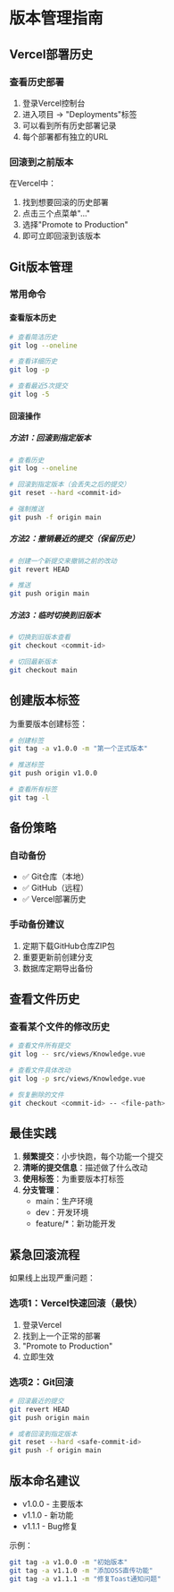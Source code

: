 # 版本管理指南

## Vercel部署历史

### 查看历史部署
1. 登录Vercel控制台
2. 进入项目 → "Deployments"标签
3. 可以看到所有历史部署记录
4. 每个部署都有独立的URL

### 回滚到之前版本
在Vercel中：
1. 找到想要回滚的历史部署
2. 点击三个点菜单"..."
3. 选择"Promote to Production"
4. 即可立即回滚到该版本

## Git版本管理

### 常用命令

#### 查看版本历史
```bash
# 查看简洁历史
git log --oneline

# 查看详细历史
git log -p

# 查看最近5次提交
git log -5
```

#### 回滚操作

##### 方法1：回滚到指定版本
```bash
# 查看历史
git log --oneline

# 回滚到指定版本（会丢失之后的提交）
git reset --hard <commit-id>

# 强制推送
git push -f origin main
```

##### 方法2：撤销最近的提交（保留历史）
```bash
# 创建一个新提交来撤销之前的改动
git revert HEAD

# 推送
git push origin main
```

##### 方法3：临时切换到旧版本
```bash
# 切换到旧版本查看
git checkout <commit-id>

# 切回最新版本
git checkout main
```

## 创建版本标签

为重要版本创建标签：

```bash
# 创建标签
git tag -a v1.0.0 -m "第一个正式版本"

# 推送标签
git push origin v1.0.0

# 查看所有标签
git tag -l
```

## 备份策略

### 自动备份
- ✅ Git仓库（本地）
- ✅ GitHub（远程）
- ✅ Vercel部署历史

### 手动备份建议
1. 定期下载GitHub仓库ZIP包
2. 重要更新前创建分支
3. 数据库定期导出备份

## 查看文件历史

### 查看某个文件的修改历史
```bash
# 查看文件所有提交
git log -- src/views/Knowledge.vue

# 查看文件具体改动
git log -p src/views/Knowledge.vue

# 恢复删除的文件
git checkout <commit-id> -- <file-path>
```

## 最佳实践

1. **频繁提交**：小步快跑，每个功能一个提交
2. **清晰的提交信息**：描述做了什么改动
3. **使用标签**：为重要版本打标签
4. **分支管理**：
   - main：生产环境
   - dev：开发环境
   - feature/*：新功能开发

## 紧急回滚流程

如果线上出现严重问题：

### 选项1：Vercel快速回滚（最快）
1. 登录Vercel
2. 找到上一个正常的部署
3. "Promote to Production"
4. 立即生效

### 选项2：Git回滚
```bash
# 回滚最近的提交
git revert HEAD
git push origin main

# 或者回滚到指定版本
git reset --hard <safe-commit-id>
git push -f origin main
```

## 版本命名建议

- v1.0.0 - 主要版本
- v1.1.0 - 新功能
- v1.1.1 - Bug修复

示例：
```bash
git tag -a v1.0.0 -m "初始版本"
git tag -a v1.1.0 -m "添加OSS直传功能"
git tag -a v1.1.1 -m "修复Toast通知问题"
```